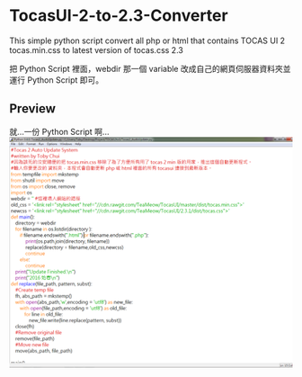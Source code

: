 # TocasUI-2-to-2.3-Converter
This simple python script convert all php or html that contains TOCAS UI 2 tocas.min.css to latest version of tocas.css 2.3

把 Python Script 裡面，webdir 那一個 variable 改成自己的網頁伺服器資料夾並運行 Python Script 即可。

## Preview
就…一份 Python Script 啊…
<img src="https://raw.githubusercontent.com/tobychui/TocasUI-2-to-2.3-Converter/master/tocas%20converter%20preview.png">
